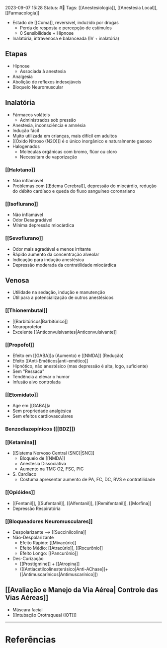 2023-09-07 15:28
Status: #🌱 
Tags: [[Anestesiologia]], [[Anestesia Local]], [[Farmacologia]]
<br/>
- Estado de [[Coma]], reversível, induzido por drogas
	- Perda de resposta e percepção de estímulos
	- 0 Sensibilidade + Hipnose
- Inalatória, intravenosa e balanceada (IV + inalatória)
## Etapas
- Hipnose
	- Associada à anestesia
- Analgesia
- Abolição de reflexos indesejáveis
- Bloqueio Neuromuscular
## Inalatória
- Fármacos voláteis
	- Administrados sob pressão
- Anestesia, inconsciência e amnésia
- Indução fácil
- Muito utilizada em crianças, mais difícil em adultos
- [[Óxido Nitroso (N2O)]] é o único inorgânico e naturalmente gasoso
- Halogenados
	- Moléculas orgânicas com bromo, flúor ou cloro
	- Necessitam de vaporização
### [[Halotano]]
- Não inflamável
- Problemas com [[Edema Cerebral]], depressão do miocárdio, redução do débito cardíaco e queda do fluxo sanguíneo coronariano
### [[Isoflurano]]
- Não inflamável
- Odor Desagradável
- Mínima depressão miocárdica
### [[Sevoflurano]]
- Odor mais agradável e menos irritante
- Rápido aumento da concentração alveolar
- Indicação para indução anestésica
- Depressão moderada da contratilidade miocárdica
## Venosa
- Utilidade na sedação, indução e manutenção
- Útil para a potencialização de outros anestésicos
### [[Thionembutal]]
- [[Barbitúricos|Barbitúrico]]
- Neuroprotetor
- Excelente [[Anticonvulsivantes|Anticonvulsivante]]
### [[Propofol]]
- Efeito em [[GABA]]a (Aumento) e [[NMDA]] (Redução)
- Efeito [[Anti-Eméticos|anti-emético]]
- Hipnótico, não anestésico (mas depressão é alta, logo, suficiente)
- Sem "Ressaca"
- Tendência a elevar o humor
- Infusão alvo controlada
### [[Etomidato]]
- Age em [[GABA]]a
- Sem propriedade analgésica
- Sem efeitos cardiovasculares
### Benzodiazepínicos ([[BDZ]])
### [[Ketamina]]
- [[Sistema Nervoso Central (SNC)|SNC]]
	- Bloqueio de [[NMDA]]
	- Anestesia Dissociativa
	- Aumento na TMC O2, FSC, PIC
- S. Cardíaco
	- Costuma apresentar aumento de PA, FC, DC, RVS e contratilidade
### [[Opióides]]
- [[Fentanil]], [[Sufentanil]], [[Alfentanil]], [[Remifentanil]], [[Morfina]]
- Depressão Respiratória
### [[Bloqueadores Neuromusculares]]
- Despolarizante --> [[Succinilcolina]]
- Não-Despolarizante
	- Efeito Rápido: [[Mivacúrio]]
	- Efeito Médio: [[Atracúrio]], [[Rocurônio]]
	- Efeito Longo: [[Pancurônio]]
- Des-Curização
	- [[Prostigmine]] + [[Atropina]] 
	- ([[Antiacetilcolinesterásico|Anti-AChase]]+ [[Antimuscarínicos|Antimuscarínico]]) 
## [[Avaliação e Manejo da Via Aérea| Controle das Vias Aéreas]]
- Máscara facial
- [[Intubação Orotraqueal (IOT)]]
____
# Referências

